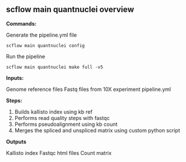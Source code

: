 ## scflow main quantnuclei overview

**Commands:**

Generate the pipeline.yml file

    scflow main quantnuclei config

Run the pipeline

    scflow main quantnuclei make full -v5


**Inputs:**

Genome reference files
Fastq files from 10X experiment
pipeline.yml

**Steps:**
1. Builds kallisto index using kb ref
2. Performs read quality steps with fastqc
3. Performs pseudoalignment using kb count
4. Merges the spliced and unspliced matrix using custom python script

**Outputs**

Kallisto index
Fastqc html files
Count matrix

